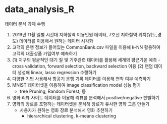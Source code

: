# data_analysis_R
데이터 분석 과제 수행 
1. 2019년 11월 일별 시간대 지하철역 이용인원 데이터, 7호선 지하철역 위치(위도,경도) 데이터를 이용해서 원하는 데이터 시각화
2. 고객의 은행 정보가 들어있는 CommonBank.csv 파일을 이용해 k-NN 활용하여 고객의 대출상품 가입여부 예측하기
3. (1) 지구의 평균적인 대기 질 및 기후관련 데이터를 활용해 세계의 평균기온 예측
      -cross validation, forward selection, backward selection 이용
   (2) 랜덤 데이터 생성해 linear, lasso regression 수행하기
4. 다양한 기법 사용해서 항공기 운행 기록 데이터를 이용해 연착 여부 예측하기
5. MNIST 데이터셋을 이용하여 image classification model 성능 평가
      - tree Pruning, Random Forest, 등
6. 영화 리뷰 사이트 데이터를 이용해 리뷰를 분석해서 positive/negative 판별하기
7. 영화의 장르를 포함하는 데이터셋을 분석해 장르가 유사한 영화 그룹 만들기
   + 사용자가 원하는 영화 장르 분석해서 영화 추천하기
      - hierarchical clustering, k-means clustering
